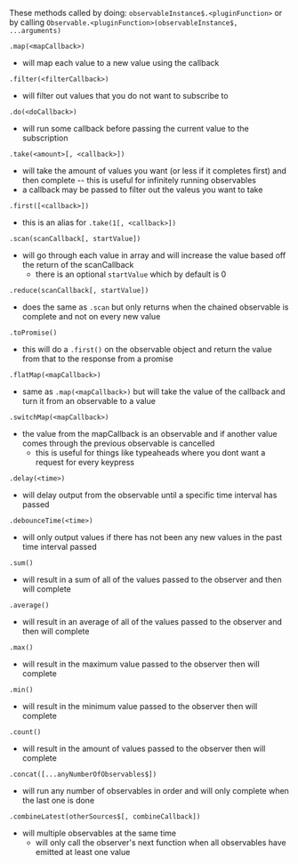 These methods called by doing: `observableInstance$.<pluginFunction>` or by calling `Observable.<pluginFunction>(observableInstance$, ...arguments)`

`.map(<mapCallback>)` 

 - will map each value to a new value using the callback
    
`.filter(<filterCallback>)` 

- will filter out values that you do not want to subscribe to
    
`.do(<doCallback>)`

- will run some callback before passing the current value to the subscription
    
`.take(<amount>[, <callback>])` 

- will take the amount of values you want (or less if it completes first) and then complete -- this is useful for infinitely running observables
- a callback may be passed to filter out the valeus you want to take
    
`.first([<callback>])` 

 - this is an alias for `.take(1[, <callback>])`
    
`.scan(scanCallback[, startValue])` 

 - will go through each value in array and will increase the value based off the return of the scanCallback
    - there is an optional `startValue` which by default is 0
    
`.reduce(scanCallback[, startValue])` 

 - does the same as `.scan` but only returns when the chained observable is complete and not on every new value
 
 `.toPromise()`
 
 - this will do a `.first()` on the observable object and return the value from that to the response from a promise
 
 `.flatMap(<mapCallback>)`
 
 - same as `.map(<mapCallback>)` but will take the value of the callback and turn it from an observable to a value
 
 `.switchMap(<mapCallback>)`
 
 - the value from the mapCallback is an observable and if another value comes through the previous observable is cancelled
    - this is useful for things like typeaheads where you dont want a request for every keypress
    
`.delay(<time>)`

- will delay output from the observable until a specific time interval has passed

`.debounceTime(<time>)`

- will only output values if there has not been any new values in the past time interval passed

`.sum()`

- will result in a sum of all of the values passed to the observer and then will complete

`.average()`

- will result in an average of all of the values passed to the observer and then will complete

`.max()`

- will result in the maximum value passed to the observer then will complete

`.min()`

- will result in the minimum value passed to the observer then will complete

`.count()`

- will result in the amount of values passed to the observer then will complete

`.concat([...anyNumberOfObservables$])`

- will run any number of observables in order and will only complete when the last one is done

`.combineLatest(otherSources$[, combineCallback])`

- will multiple observables at the same time
    - will only call the observer's next function when all observables have emitted at least one value 
